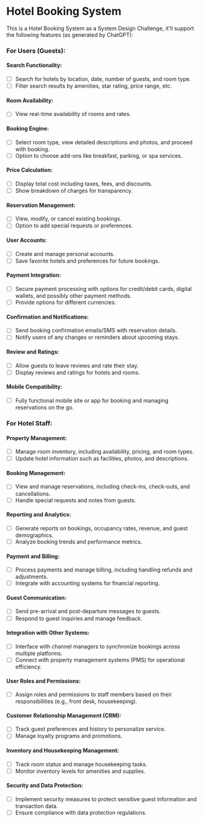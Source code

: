 # Hotel Booking System

This is a Hotel Booking System as a System Design Challenge, it'll support the following features (as generated by ChatGPT):

### For Users (Guests):
#### Search Functionality:
- [ ] Search for hotels by location, date, number of guests, and room type.
- [ ] Filter search results by amenities, star rating, price range, etc.

#### Room Availability:
- [ ] View real-time availability of rooms and rates.

#### Booking Engine:
- [ ] Select room type, view detailed descriptions and photos, and proceed with booking.
- [ ] Option to choose add-ons like breakfast, parking, or spa services.

#### Price Calculation:
- [ ] Display total cost including taxes, fees, and discounts.
- [ ] Show breakdown of charges for transparency.

#### Reservation Management:
- [ ] View, modify, or cancel existing bookings.
- [ ] Option to add special requests or preferences.

#### User Accounts:
- [ ] Create and manage personal accounts.
- [ ] Save favorite hotels and preferences for future bookings.

#### Payment Integration:
- [ ] Secure payment processing with options for credit/debit cards, digital wallets, and possibly other payment methods.
- [ ] Provide options for different currencies.

#### Confirmation and Notifications:
- [ ] Send booking confirmation emails/SMS with reservation details.
- [ ] Notify users of any changes or reminders about upcoming stays.

#### Review and Ratings:
- [ ] Allow guests to leave reviews and rate their stay.
- [ ] Display reviews and ratings for hotels and rooms.

#### Mobile Compatibility:
- [ ] Fully functional mobile site or app for booking and managing reservations on the go.

### For Hotel Staff:
#### Property Management:
- [ ] Manage room inventory, including availability, pricing, and room types.
- [ ] Update hotel information such as facilities, photos, and descriptions.

#### Booking Management:
- [ ] View and manage reservations, including check-ins, check-outs, and cancellations.
- [ ] Handle special requests and notes from guests.

#### Reporting and Analytics:
- [ ] Generate reports on bookings, occupancy rates, revenue, and guest demographics.
- [ ] Analyze booking trends and performance metrics.

#### Payment and Billing:
- [ ] Process payments and manage billing, including handling refunds and adjustments.
- [ ] Integrate with accounting systems for financial reporting.

#### Guest Communication:
- [ ] Send pre-arrival and post-departure messages to guests.
- [ ] Respond to guest inquiries and manage feedback.

#### Integration with Other Systems:
- [ ] Interface with channel managers to synchronize bookings across multiple platforms.
- [ ] Connect with property management systems (PMS) for operational efficiency.

#### User Roles and Permissions:
- [ ] Assign roles and permissions to staff members based on their responsibilities (e.g., front desk, housekeeping).

#### Customer Relationship Management (CRM):
- [ ] Track guest preferences and history to personalize service.
- [ ] Manage loyalty programs and promotions.

#### Inventory and Housekeeping Management:
- [ ] Track room status and manage housekeeping tasks.
- [ ] Monitor inventory levels for amenities and supplies.

#### Security and Data Protection:
- [ ] Implement security measures to protect sensitive guest information and transaction data.
- [ ] Ensure compliance with data protection regulations.